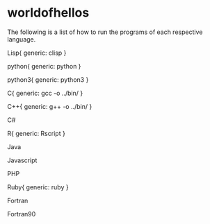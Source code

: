 # worldofhellos

The following is a list of how to run the programs of each respective language.

Lisp{
generic: clisp <sourcefile>
}

python{
generic: python <sourcefile>
}

python3{
generic: python3 <sourcefile>
}

C{
generic: gcc -o ../bin/<output> <sourcefile>
}

C++{
generic: g++ -o ../bin/<output> <sourcefile>
}

C#

R{
generic: Rscript <sourcefile>
}

Java

Javascript

PHP

Ruby{
generic: ruby <sourcefile>
}

Fortran

Fortran90


